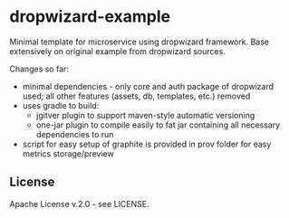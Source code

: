 # dropwizard-example

Minimal template for microservice using dropwizard framework. Base extensively on original example from dropwizard sources.

Changes so far:
  * minimal dependencies - only core and auth package of dropwizard used; all other features (assets, db, templates, etc.) removed
  * uses gradle to build:
    - jgitver plugin to support maven-style automatic versioning
    - one-jar plugin to compile easily to fat jar containing all necessary dependencies to run
  * script for easy setup of graphite is provided in prov folder for easy metrics storage/preview

## License
Apache License v.2.0 - see LICENSE.
